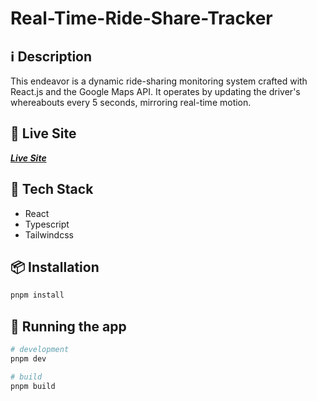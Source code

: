 # Real-Time-Ride-Share-Tracker

## ℹ️ Description

This endeavor is a dynamic ride-sharing monitoring system crafted with React.js and the Google Maps API. It operates by updating the driver's whereabouts every 5 seconds, mirroring real-time motion.

## 🧬 Live Site

**_[Live Site](https://real-time-ride-share-tracker.vercel.app/)_**

## 🔮 Tech Stack

- React
- Typescript
- Tailwindcss

## 📦 Installation

```bash
pnpm install
```

## 🚀 Running the app

```bash
# development
pnpm dev

# build
pnpm build

```
